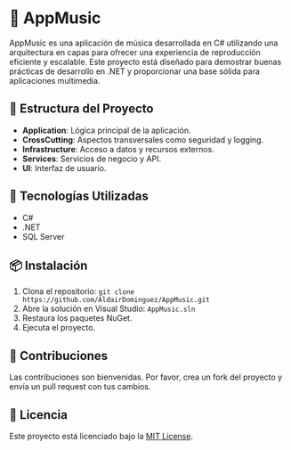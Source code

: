 # 🎵 AppMusic

AppMusic es una aplicación de música desarrollada en C# utilizando una arquitectura en capas para ofrecer una experiencia de reproducción eficiente y escalable. Este proyecto está diseñado para demostrar buenas prácticas de desarrollo en .NET y proporcionar una base sólida para aplicaciones multimedia.

## 📂 Estructura del Proyecto

- **Application**: Lógica principal de la aplicación.
- **CrossCutting**: Aspectos transversales como seguridad y logging.
- **Infrastructure**: Acceso a datos y recursos externos.
- **Services**: Servicios de negocio y API.
- **UI**: Interfaz de usuario.

## 🚀 Tecnologías Utilizadas

- C#
- .NET
- SQL Server

## 📦 Instalación

1. Clona el repositorio: `git clone https://github.com/AldairDominguez/AppMusic.git`
2. Abre la solución en Visual Studio: `AppMusic.sln`
3. Restaura los paquetes NuGet.
4. Ejecuta el proyecto.

## 🤝 Contribuciones

Las contribuciones son bienvenidas. Por favor, crea un fork del proyecto y envía un pull request con tus cambios.

## 📄 Licencia

Este proyecto está licenciado bajo la [MIT License](LICENSE).
